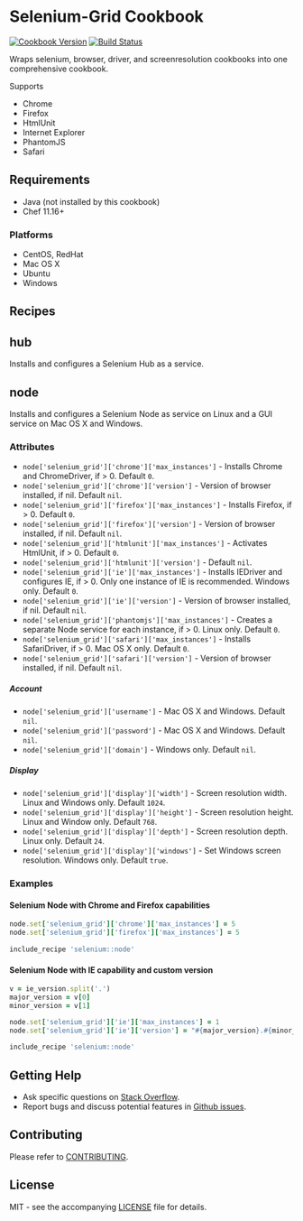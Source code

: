 # Selenium-Grid Cookbook

[![Cookbook Version](http://img.shields.io/cookbook/v/selenium_grid.svg?style=flat-square)][supermarket]
[![Build Status](http://img.shields.io/travis/dhoer/chef-selenium_grid.svg?style=flat-square)][travis]

[supermarket]: https://supermarket.chef.io/cookbooks/selenium_grid
[travis]: https://travis-ci.org/dhoer/chef-selenium_grid

Wraps selenium, browser, driver, and screenresolution cookbooks into one comprehensive cookbook.

Supports

- Chrome
- Firefox
- HtmlUnit
- Internet Explorer
- PhantomJS
- Safari

## Requirements

- Java (not installed by this cookbook)
- Chef 11.16+ 

### Platforms

- CentOS, RedHat
- Mac OS X
- Ubuntu
- Windows

## Recipes

## hub

Installs and configures a Selenium Hub as a service.

## node

Installs and configures a Selenium Node as service on Linux and a GUI service on Mac OS X and Windows.

### Attributes

- `node['selenium_grid']['chrome']['max_instances']` - Installs Chrome and ChromeDriver, if > 0. Default `0`.
- `node['selenium_grid']['chrome']['version']` - Version of browser installed, if nil. Default `nil`.
- `node['selenium_grid']['firefox']['max_instances']` - Installs Firefox, if > 0. Default `0`.
- `node['selenium_grid']['firefox']['version']` - Version of browser installed, if nil. Default `nil`.
- `node['selenium_grid']['htmlunit']['max_instances']` - Activates HtmlUnit, if > 0. Default `0`.
- `node['selenium_grid']['htmlunit']['version']` - Default `nil`.
- `node['selenium_grid']['ie']['max_instances']` - Installs IEDriver and configures IE, if > 0. Only one instance
of IE is recommended. Windows only. Default `0`.
- `node['selenium_grid']['ie']['version']` - Version of browser installed, if nil. Default `nil`.
- `node['selenium_grid']['phantomjs']['max_instances']` - Creates a separate Node service for each instance, 
if > 0. Linux only. Default `0`.
- `node['selenium_grid']['safari']['max_instances']` - Installs SafariDriver, if > 0. Mac OS X only. Default `0`.
- `node['selenium_grid']['safari']['version']` - Version of browser installed, if nil. Default `nil`.

##### Account

- `node['selenium_grid']['username']` - Mac OS X and Windows. Default `nil`.
- `node['selenium_grid']['password']` - Mac OS X and Windows. Default `nil`.
- `node['selenium_grid']['domain']` - Windows only. Default `nil`.

##### Display

- `node['selenium_grid']['display']['width']` - Screen resolution width. Linux and Windows only. Default `1024`.
- `node['selenium_grid']['display']['height']` - Screen resolution height. Linux and Window only. Default `768`.
- `node['selenium_grid']['display']['depth']` - Screen resolution depth. Linux only. Default `24`.
- `node['selenium_grid']['display']['windows']` - Set Windows screen resolution. Windows only. Default `true`.
    
### Examples

#### Selenium Node with Chrome and Firefox capabilities

```ruby
node.set['selenium_grid']['chrome']['max_instances'] = 5
node.set['selenium_grid']['firefox']['max_instances'] = 5
  
include_recipe 'selenium::node'
```

#### Selenium Node with IE capability and custom version

```ruby
v = ie_version.split('.')
major_version = v[0]
minor_version = v[1]

node.set['selenium_grid']['ie']['max_instances'] = 1
node.set['selenium_grid']['ie']['version'] = "#{major_version}.#{minor_version}"
  
include_recipe 'selenium::node'
```

## Getting Help

- Ask specific questions on [Stack Overflow](http://stackoverflow.com/questions/tagged/selenium).
- Report bugs and discuss potential features in [Github issues](https://github.com/dhoer/chef-selenium_grid/issues).

## Contributing

Please refer to [CONTRIBUTING](https://github.com/dhoer/chef-selenium_grid/blob/master/CONTRIBUTING.md).

## License

MIT - see the accompanying [LICENSE](https://github.com/dhoer/chef-selenium_grid/blob/master/LICENSE.md) file for details.
